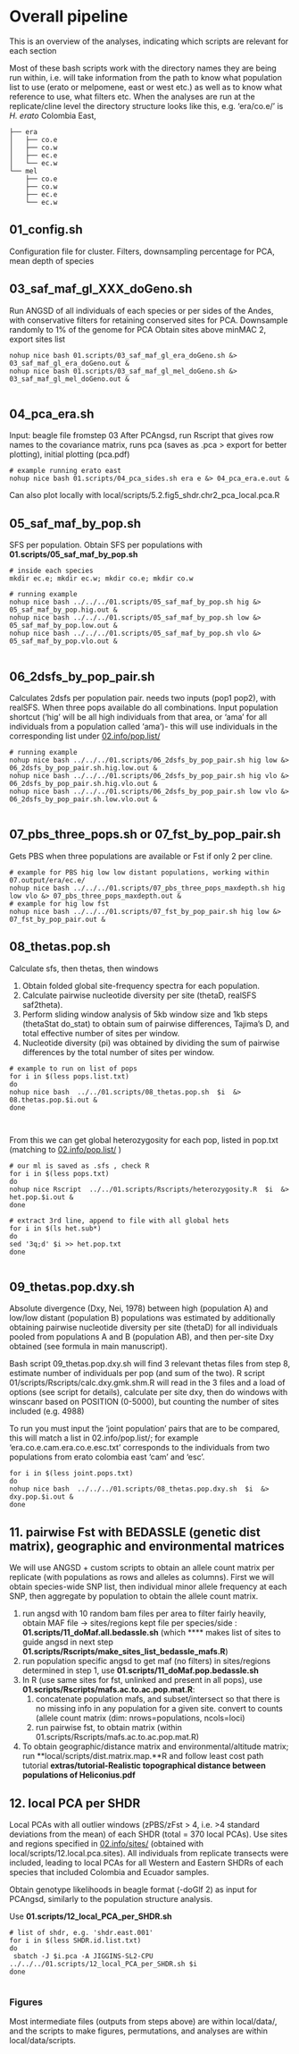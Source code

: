 # Overall pipeline

This is an overview of the analyses, indicating which scripts are relevant for each section

Most of these bash scripts work with the directory names they are being run within, i.e. will take information from the path to know what population list to use (erato or melpomene, east or west etc.) as well as to know what reference to use, what filters etc. When the analyses are run at the replicate/cline level the directory structure looks like this, e.g. ‘era/co.e/’ is *H. erato* Colombia East,

```
├── era
│   ├── co.e
│   ├── co.w
│   ├── ec.e
│   └── ec.w
└── mel
    ├── co.e
    ├── co.w
    ├── ec.e
    └── ec.w
```

## 01_config.sh

Configuration file for cluster. Filters, downsampling percentage for PCA, mean depth of species

## 03_saf_maf_gl_XXX_doGeno.sh

Run ANGSD of all individuals of each species or per sides of the Andes, with conservative filters for retaining conserved sites for PCA.
Downsample randomly to 1% of the genome for PCA
Obtain sites above minMAC 2, export sites list


```
nohup nice bash 01.scripts/03_saf_maf_gl_era_doGeno.sh &> 03_saf_maf_gl_era_doGeno.out &
nohup nice bash 01.scripts/03_saf_maf_gl_mel_doGeno.sh &> 03_saf_maf_gl_mel_doGeno.out &


```

## 04_pca_era.sh

Input: beagle file fromstep 03 
After PCAngsd, run Rscript that gives row names to the covariance matrix, runs pca (saves as .pca > export for better plotting), initial plotting (pca.pdf)

```
# example running erato east
nohup nice bash 01.scripts/04_pca_sides.sh era e &> 04_pca_era.e.out &

```

Can also plot locally with local/scripts/5.2.fig5_shdr.chr2_pca_local.pca.R

## 05_saf_maf_by_pop.sh

SFS per population. Obtain SFS per populations with **01.scripts/05_saf_maf_by_pop.sh** 

```
# inside each species
mkdir ec.e; mkdir ec.w; mkdir co.e; mkdir co.w

# running example
nohup nice bash ../../../01.scripts/05_saf_maf_by_pop.sh hig &> 05_saf_maf_by_pop.hig.out & 
nohup nice bash ../../../01.scripts/05_saf_maf_by_pop.sh low &> 05_saf_maf_by_pop.low.out & 
nohup nice bash ../../../01.scripts/05_saf_maf_by_pop.sh vlo &> 05_saf_maf_by_pop.vlo.out &
 
```

## 06_2dsfs_by_pop_pair.sh

Calculates 2dsfs per population pair. needs two inputs (pop1 pop2), with realSFS. When three pops available do all combinations. Input population shortcut (‘hig’ will be all high individuals from that area, or ‘ama’ for all individuals from a population called ‘ama’)- this will use individuals in the corresponding list under [02.info/pop.list/](http://02.info/pop.list/) 


```
# running example
nohup nice bash ../../../01.scripts/06_2dsfs_by_pop_pair.sh hig low &> 06_2dsfs_by_pop_pair.sh.hig.low.out & 
nohup nice bash ../../../01.scripts/06_2dsfs_by_pop_pair.sh hig vlo &> 06_2dsfs_by_pop_pair.sh.hig.vlo.out & 
nohup nice bash ../../../01.scripts/06_2dsfs_by_pop_pair.sh low vlo &> 06_2dsfs_by_pop_pair.sh.low.vlo.out &
 
```

## 07_pbs_three_pops.sh or 07_fst_by_pop_pair.sh

Gets PBS when three populations are available or Fst if only 2 per cline.

```
# example for PBS hig low low distant populations, working within 07.output/era/ec.e/
nohup nice bash ../../../01.scripts/07_pbs_three_pops_maxdepth.sh hig low vlo &> 07_pbs_three_pops_maxdepth.out & 
# example for hig low fst
nohup nice bash ../../../01.scripts/07_fst_by_pop_pair.sh hig low &> 07_fst_by_pop_pair.out & 

```

## 08_thetas.pop.sh

Calculate sfs, then thetas, then windows

1. Obtain folded global site-frequency spectra for each population. 
2. Calculate pairwise nucleotide diversity per site (thetaD, realSFS saf2theta).
3. Perform sliding window analysis of 5kb window size and 1kb steps (thetaStat do_stat) to obtain sum of pairwise differences, Tajima’s D, and total effective number of sites per window. 
4. Nucleotide diversity (pi) was obtained by dividing the sum of pairwise differences by the total number of sites per window.

```
# example to run on list of pops
for i in $(less pops.list.txt)
do
nohup nice bash  ../../01.scripts/08_thetas.pop.sh  $i  &> 08.thetas.pop.$i.out & 
done



```

From this we can get global heterozygosity for each pop, listed in pop.txt (matching to [02.info/pop.list/](http://02.info/pop.list/) )

```
# our ml is saved as .sfs , check R
for i in $(less pops.txt)
do
nohup nice Rscript  ../../01.scripts/Rscripts/heterozygosity.R  $i  &> het.pop.$i.out & 
done

# extract 3rd line, append to file with all global hets
for i in $(ls het.sub*)
do
sed '3q;d' $i >> het.pop.txt
done


```

## 09_thetas.pop.dxy.sh

Absolute divergence (Dxy, Nei, 1978) between high (population A) and low/low distant (population B) populations was estimated by additionally obtaining pairwise nucleotide diversity per site (thetaD) for all individuals pooled from populations A and B (population AB), and then per-site Dxy obtained (see formula in main manuscript). 

Bash script 09_thetas.pop.dxy.sh will find 3 relevant thetas files from step 8, estimate number of individuals per pop (and sum of the two). R script 01/scripts/Rscripts/calc.dxy.gmk.shm.R will read in the 3 files and a load of options (see script for details), calculate per site dxy, then do windows with winscanr based on POSITION (0-5000), but counting the number of sites included (e.g. 4988)

To run you must input the ‘joint population’ pairs that are to be compared, this will match a list in 02.info/pop.list/; for example ‘era.co.e.cam.era.co.e.esc.txt’ corresponds to the individuals from two populations from erato colombia east ‘cam’ and ‘esc’.

```
for i in $(less joint.pops.txt)
do
nohup nice bash  ../../../01.scripts/08_thetas.pop.dxy.sh  $i  &> dxy.pop.$i.out & 
done

```

## 11. pairwise Fst with BEDASSLE (genetic dist matrix), geographic and environmental matrices

We will use ANGSD + custom scripts to obtain an allele count matrix per replicate (with populations as rows and alleles as columns). First we will obtain species-wide SNP list, then individual minor allele frequency at each SNP, then aggregate by population to obtain the allele count matrix.


1. run angsd with 10 random bam files per area to filter fairly heavily, obtain MAF file → sites/regions kept file per species/side : **01.scripts/11_doMaf.all.bedassle.sh** (which **** makes list of sites to guide angsd in next step **01.scripts/Rscripts/make_sites_list_bedassle_mafs.R**)
2. run population specific angsd to get maf (no filters) in sites/regions determined in step 1, use **01.scripts/11_doMaf.pop.bedassle.sh**
3. In R (use same sites for fst, unlinked and present in all pops),  use **01.scripts/Rscripts/mafs.ac.to.ac.pop.mat.R**:
    1. concatenate population mafs, and subset/intersect so that there is no missing info in any population for a given site. convert to counts (allele count matrix (dim: nrows=populations, ncols=loci) 
    2. run pairwise fst, to obtain matrix (within 01.scripts/Rscripts/mafs.ac.to.ac.pop.mat.R)
4. To obtain geographic/distance matrix and environmental/altitude matrix; run **local/scripts/dist.matrix.map.**R and follow least cost path tutorial **extras/tutorial-Realistic topographical distance between populations of Heliconius.pdf**

## 12. local PCA per SHDR

Local PCAs with all outlier windows (zPBS/zFst > 4, i.e. >4 standard deviations from the mean) of each SHDR (total = 370 local PCAs). Use sites and regions specified in [02.info/sites/](http://02.info/sites/) (obtained with local/scripts/12.local.pca.sites). All individuals from replicate transects were included, leading to local PCAs for all Western and Eastern SHDRs of each species that included Colombia and Ecuador samples. 

Obtain genotype likelihoods in beagle format (-doGlf 2) as input for PCAngsd, similarly to the population structure analysis. 

Use **01.scripts/12_local_PCA_per_SHDR.sh**

```
# list of shdr, e.g. 'shdr.east.001'
for i in $(less SHDR.id.list.txt)
do
 sbatch -J $i.pca -A JIGGINS-SL2-CPU ../../../01.scripts/12_local_PCA_per_SHDR.sh $i 
done


```

### Figures

Most intermediate files (outputs from steps above) are within local/data/, and the scripts to make figures, permutations, and analyses are within local/data/scripts.


